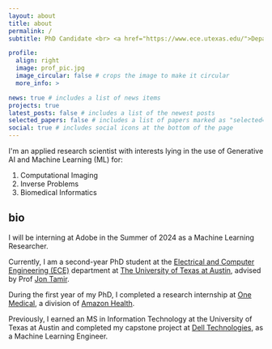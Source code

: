 ```yaml
---
layout: about
title: about
permalink: /
subtitle: PhD Candidate <br> <a href="https://www.ece.utexas.edu/">Department of Electrical and Computer Engineering, The University of Texas at Austin</a> 

profile:
  align: right
  image: prof_pic.jpg
  image_circular: false # crops the image to make it circular
  more_info: >

news: true # includes a list of news items
projects: true
latest_posts: false # includes a list of the newest posts
selected_papers: false # includes a list of papers marked as "selected={true}"
social: true # includes social icons at the bottom of the page
---
```


I'm an applied research scientist with interests lying in the use of Generative AI and Machine Learning (ML) for:
1. Computational Imaging
2. Inverse Problems
3. Biomedical Informatics

## bio
I will be interning at Adobe in the Summer of 2024 as a Machine Learning Researcher.

Currently, I am a second-year PhD student at the <a href="https://www.ece.utexas.edu/">Electrical and Computer Engineering (ECE)</a> department at <a href="https://www.utexas.edu/">The University of Texas at Austin</a>, advised by Prof <a href="https://users.ece.utexas.edu/~jtamir/">Jon Tamir</a>.

During the first year of my PhD, I completed a research internship at <a href="https://www.onemedical.com/">One Medical</a>, a division of <a href="https://health.amazon.com/">Amazon Health</a>.

Previously, I earned an MS in Information Technology at the University of Texas at Austin and completed my capstone project at <a href="https://www.dell.com/en-us">Dell Technologies</a>, as a Machine Learning Engineer.
<br>